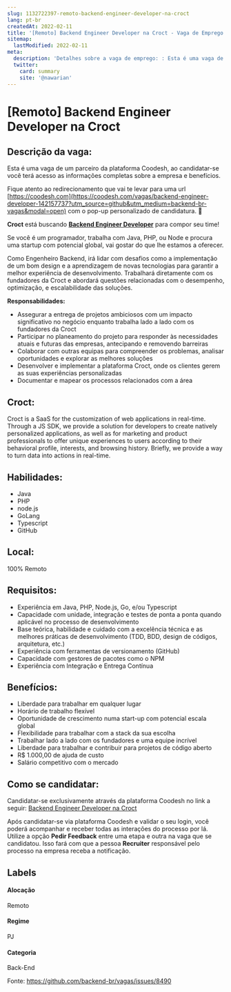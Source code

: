 ```yaml
---
slug: 1132722397-remoto-backend-engineer-developer-na-croct
lang: pt-br
createdAt: 2022-02-11
title: '[Remoto] Backend Engineer Developer na Croct - Vaga de Emprego'
sitemap:
  lastModified: 2022-02-11
meta:
  description: 'Detalhes sobre a vaga de emprego: : Esta é uma vaga de um parceiro da plataforma Coodesh, ao candidatar-se você terá acesso as informações completas sobre a empresa e benefícios.  Fique atento ao redirecionamento que vai te levar para uma url [https://coodesh.com](https://coodesh.com/vagas/backend-engineer-developer-142157737?utm_source=github&utm_medium=backend-br-vagas&modal=open) com o pop-up personalizado de candidatura. 👋 <p><strong>Croct </strong>está buscando <strong><ins>Backend Engineer Developer</ins></strong> para compor seu time!</p> <p>Se você é um programador, trabalha com Java, PHP, ou Node e procura uma startup com potencial global, vai gostar do que lhe estamos a oferecer.</p> <p>Como Engenheiro Backend, irá lidar com desafios como a implementação de um bom design e a aprendizagem de novas tecnologias para garantir a melhor experiência de desenvolvimento. Trabalhará diretamente com os fundadores da Croct e abordará questões relacionadas com o desempenho, optimização, e escalabilidade das soluções.</p> <p><strong>Responsabilidades:</strong></p> <ul> <li>Assegurar a entrega de projetos ambiciosos com um impacto significativo no negócio enquanto trabalha lado a lado com os fundadores da Croct</li> <li>Participar no planeamento do projeto para responder às necessidades atuais e futuras das empresas, antecipando e removendo barreiras</li> <li>Colaborar com outras equipas para compreender os problemas, analisar oportunidades e explorar as melhores soluções</li> <li>Desenvolver e implementar a plataforma Croct, onde os clientes gerem as suas experiências personalizadas</li> <li>Documentar e mapear os processos relacionados com a área</li> </ul>'
  twitter:
    card: summary
    site: '@nawarian'
---
```


# [Remoto] Backend Engineer Developer na Croct

## Descrição da vaga: 
Esta é uma vaga de um parceiro da plataforma Coodesh, ao candidatar-se você terá acesso as informações completas sobre a empresa e benefícios.


Fique atento ao redirecionamento que vai te levar para uma url [https://coodesh.com](https://coodesh.com/vagas/backend-engineer-developer-142157737?utm_source=github&utm_medium=backend-br-vagas&modal=open) com o pop-up personalizado de candidatura. 👋
<p><strong>Croct </strong>está buscando <strong><ins>Backend Engineer Developer</ins></strong> para compor seu time!</p>
<p>Se você é um programador, trabalha com Java, PHP, ou Node e procura uma startup com potencial global, vai gostar do que lhe estamos a oferecer.</p>
<p>Como Engenheiro Backend, irá lidar com desafios como a implementação de um bom design e a aprendizagem de novas tecnologias para garantir a melhor experiência de desenvolvimento. Trabalhará diretamente com os fundadores da Croct e abordará questões relacionadas com o desempenho, optimização, e escalabilidade das soluções.</p>
<p><strong>Responsabilidades:</strong></p>
<ul>
<li>Assegurar a entrega de projetos ambiciosos com um impacto significativo no negócio enquanto trabalha lado a lado com os fundadores da Croct</li>
<li>Participar no planeamento do projeto para responder às necessidades atuais e futuras das empresas, antecipando e removendo barreiras</li>
<li>Colaborar com outras equipas para compreender os problemas, analisar oportunidades e explorar as melhores soluções</li>
<li>Desenvolver e implementar a plataforma Croct, onde os clientes gerem as suas experiências personalizadas</li>
<li>Documentar e mapear os processos relacionados com a área</li>
</ul>

## Croct: 
 <p>Croct is a SaaS for the customization of web applications in real-time. Through a JS SDK, we provide a solution for developers to create natively personalized applications, as well as for marketing and product professionals to offer unique experiences to users according to their behavioral profile, interests, and browsing history. Briefly, we provide a way to turn data into actions in real-time.</p>
</p>

 ## Habilidades: 
 - Java 
- PHP 
- node.js 
- GoLang 
- Typescript 
- GitHub
## Local: 
 100% Remoto
## Requisitos: 
 - Experiência em Java, PHP, Node.js, Go, e/ou Typescript 
- Capacidade com unidade, integração e testes de ponta a ponta quando aplicável no processo de desenvolvimento 
- Base teórica, habilidade e cuidado com a excelência técnica e as melhores práticas de desenvolvimento (TDD, BDD, design de códigos, arquitetura, etc.) 
- Experiência com ferramentas de versionamento (GitHub) 
- Capacidade com gestores de pacotes como o NPM 
- Experiência com Integração e Entrega Contínua

## Benefícios: 
 - Liberdade para trabalhar em qualquer lugar 
- Horário de trabalho flexível 
- Oportunidade de crescimento numa start-up com potencial escala global 
- Flexibilidade para trabalhar com a stack da sua escolha 
- Trabalhar lado a lado com os fundadores e uma equipe incrível 
- Liberdade para trabalhar e contribuir para projetos de código aberto 
- R$ 1.000,00 de ajuda de custo 
- Salário competitivo com o mercado
## Como se candidatar:
Candidatar-se exclusivamente através da plataforma Coodesh no link a seguir: [Backend Engineer Developer na Croct](https://coodesh.com/vagas/backend-engineer-developer-142157737?utm_source=github&utm_medium=backend-br-vagas&modal=open)


Após candidatar-se via plataforma Coodesh e validar o seu login, você poderá acompanhar e receber todas as interações do processo por lá. Utilize a opção **Pedir Feedback** entre uma etapa e outra na vaga que se candidatou. Isso fará com que a pessoa **Recruiter** responsável pelo processo na empresa receba a notificação.
## Labels
#### Alocação
Remoto
#### Regime
PJ
#### Categoria
Back-End

Fonte: https://github.com/backend-br/vagas/issues/8490